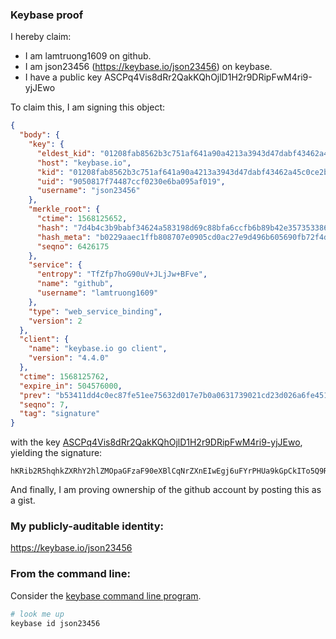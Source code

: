 ### Keybase proof

I hereby claim:

  * I am lamtruong1609 on github.
  * I am json23456 (https://keybase.io/json23456) on keybase.
  * I have a public key ASCPq4Vis8dRr2QakKQhOjlD1H2r9DRipFwM4ri9-yjJEwo

To claim this, I am signing this object:

```json
{
  "body": {
    "key": {
      "eldest_kid": "01208fab8562b3c751af641a90a4213a3943d47dabf43462a45c0ce2b8bdfb28c9130a",
      "host": "keybase.io",
      "kid": "01208fab8562b3c751af641a90a4213a3943d47dabf43462a45c0ce2b8bdfb28c9130a",
      "uid": "9050817f74487ccf0230e6ba095af019",
      "username": "json23456"
    },
    "merkle_root": {
      "ctime": 1568125652,
      "hash": "7d4b4c3b9babf34624a583198d69c88bfa6ccfb6b89b42e357353386fe303d77272fe7ae85dc630042f0b49d70e8a351c3f810697d27b04fd4db3fc39cbe7d43",
      "hash_meta": "b0229aaec1ffb808707e0905cd0ac27e9d496b605690fb72f4dee7101d57d30a",
      "seqno": 6426175
    },
    "service": {
      "entropy": "TfZfp7hoG90uV+JLjJw+BFve",
      "name": "github",
      "username": "lamtruong1609"
    },
    "type": "web_service_binding",
    "version": 2
  },
  "client": {
    "name": "keybase.io go client",
    "version": "4.4.0"
  },
  "ctime": 1568125762,
  "expire_in": 504576000,
  "prev": "b53411dd4c0ec87fe51ee75632d017e7b0a0631739021cd23d026a6fe451d572",
  "seqno": 7,
  "tag": "signature"
}
```

with the key [ASCPq4Vis8dRr2QakKQhOjlD1H2r9DRipFwM4ri9-yjJEwo](https://keybase.io/json23456), yielding the signature:

```
hKRib2R5hqhkZXRhY2hlZMOpaGFzaF90eXBlCqNrZXnEIwEgj6uFYrPHUa9kGpCkITo5Q9R9q/Q0YqRcDOK4vfsoyRMKp3BheWxvYWTESpcCB8QgtTQR3UwOyH/lHudWMtAX57CgYxc5AhzSPQJqb+RR1XLEICxgi+uJY4OqpJwpi/SBaT0+Y26FVmWIZLnjPx3UKM7BAgHCo3NpZ8RAIqfnAXxhlR6yF1reqn866qmW1y9Gy6cF+zFPAAoL2fzji5PC5/s6TbBobGGBDn3IPC4zp5Mt+dOqu23yJY2aAahzaWdfdHlwZSCkaGFzaIKkdHlwZQildmFsdWXEIHjXTCiKiP9uKQ/uMP8QFdKY117mgAdHNeI6Di73SzJKo3RhZ80CAqd2ZXJzaW9uAQ==

```

And finally, I am proving ownership of the github account by posting this as a gist.

### My publicly-auditable identity:

https://keybase.io/json23456

### From the command line:

Consider the [keybase command line program](https://keybase.io/download).

```bash
# look me up
keybase id json23456
```
